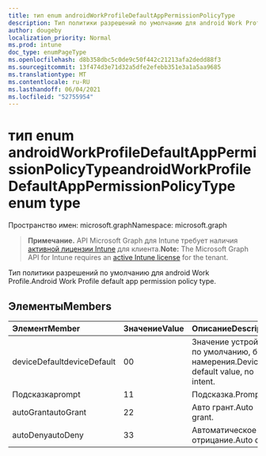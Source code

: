 ```yaml
---
title: тип enum androidWorkProfileDefaultAppPermissionPolicyType
description: Тип политики разрешений по умолчанию для android Work Profile.
author: dougeby
localization_priority: Normal
ms.prod: intune
doc_type: enumPageType
ms.openlocfilehash: d8b358dbc5c0de9c50f442c21213afa2dedd88f3
ms.sourcegitcommit: 13f474d3e71d32a5dfe2efebb351e3a1a5aa9685
ms.translationtype: MT
ms.contentlocale: ru-RU
ms.lasthandoff: 06/04/2021
ms.locfileid: "52755954"
---
```

# <a name="androidworkprofiledefaultapppermissionpolicytype-enum-type"></a><span data-ttu-id="4b9fa-103">тип enum androidWorkProfileDefaultAppPermissionPolicyType</span><span class="sxs-lookup"><span data-stu-id="4b9fa-103">androidWorkProfileDefaultAppPermissionPolicyType enum type</span></span>

<span data-ttu-id="4b9fa-104">Пространство имен: microsoft.graph</span><span class="sxs-lookup"><span data-stu-id="4b9fa-104">Namespace: microsoft.graph</span></span>

> <span data-ttu-id="4b9fa-105">**Примечание.** API Microsoft Graph для Intune требует наличия [активной лицензии Intune](https://go.microsoft.com/fwlink/?linkid=839381) для клиента.</span><span class="sxs-lookup"><span data-stu-id="4b9fa-105">**Note:** The Microsoft Graph API for Intune requires an [active Intune license](https://go.microsoft.com/fwlink/?linkid=839381) for the tenant.</span></span>

<span data-ttu-id="4b9fa-106">Тип политики разрешений по умолчанию для android Work Profile.</span><span class="sxs-lookup"><span data-stu-id="4b9fa-106">Android Work Profile default app permission policy type.</span></span>

## <a name="members"></a><span data-ttu-id="4b9fa-107">Элементы</span><span class="sxs-lookup"><span data-stu-id="4b9fa-107">Members</span></span>
|<span data-ttu-id="4b9fa-108">Элемент</span><span class="sxs-lookup"><span data-stu-id="4b9fa-108">Member</span></span>|<span data-ttu-id="4b9fa-109">Значение</span><span class="sxs-lookup"><span data-stu-id="4b9fa-109">Value</span></span>|<span data-ttu-id="4b9fa-110">Описание</span><span class="sxs-lookup"><span data-stu-id="4b9fa-110">Description</span></span>|
|:---|:---|:---|
|<span data-ttu-id="4b9fa-111">deviceDefault</span><span class="sxs-lookup"><span data-stu-id="4b9fa-111">deviceDefault</span></span>|<span data-ttu-id="4b9fa-112">0</span><span class="sxs-lookup"><span data-stu-id="4b9fa-112">0</span></span>|<span data-ttu-id="4b9fa-113">Значение устройства по умолчанию, без намерения.</span><span class="sxs-lookup"><span data-stu-id="4b9fa-113">Device default value, no intent.</span></span>|
|<span data-ttu-id="4b9fa-114">Подсказка</span><span class="sxs-lookup"><span data-stu-id="4b9fa-114">prompt</span></span>|<span data-ttu-id="4b9fa-115">1</span><span class="sxs-lookup"><span data-stu-id="4b9fa-115">1</span></span>|<span data-ttu-id="4b9fa-116">Подсказка.</span><span class="sxs-lookup"><span data-stu-id="4b9fa-116">Prompt.</span></span>|
|<span data-ttu-id="4b9fa-117">autoGrant</span><span class="sxs-lookup"><span data-stu-id="4b9fa-117">autoGrant</span></span>|<span data-ttu-id="4b9fa-118">2</span><span class="sxs-lookup"><span data-stu-id="4b9fa-118">2</span></span>|<span data-ttu-id="4b9fa-119">Авто грант.</span><span class="sxs-lookup"><span data-stu-id="4b9fa-119">Auto grant.</span></span>|
|<span data-ttu-id="4b9fa-120">autoDeny</span><span class="sxs-lookup"><span data-stu-id="4b9fa-120">autoDeny</span></span>|<span data-ttu-id="4b9fa-121">3</span><span class="sxs-lookup"><span data-stu-id="4b9fa-121">3</span></span>|<span data-ttu-id="4b9fa-122">Автоматическое отрицание.</span><span class="sxs-lookup"><span data-stu-id="4b9fa-122">Auto deny.</span></span>|




